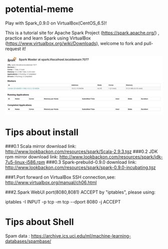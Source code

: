 potential-meme
==============

Play with Spark_0.9.0 on VirtualBox(CentOS_6.5)!

This is a tutorial site for Apache Spark Project (https://spark.apache.org/) , practice and learn Spark using VirtualBox (https://www.virtualbox.org/wiki/Downloads), welcome to fork and pull-request it!

![Screenshot of "RunningSparkOnVBox(CentOS)"](https://raw.githubusercontent.com/yangboz/potential-meme/master/Spark_VBox_CentOS_Running.jpg)

Tips about install
==============

###0.1 Scala mirror download link: http://www.lookbackon.com/resources/spark/Scala-2.9.3.tgz
###0.2 JDK rpm mirror download link: http://www.lookbackon.com/resources/spark/jdk-7u5-linux-i586.rpm
###0.3 Spark-prebuild-0.9.0 download link: http://www.lookbackon.com/resources/spark/spark-0.9.0-incubating.tgz

###1.Port forward on VirtualBox SSH connection,see: http://www.virtualbox.org/manual/ch06.html

###2.Spark WebUI port(8080,8081) ACCEPT by "iptables", please using: 

iptables -I INPUT -p tcp -m tcp --dport 8080 -j ACCEPT


Tips about Shell
==============

Spam data : https://archive.ics.uci.edu/ml/machine-learning-databases/spambase/

